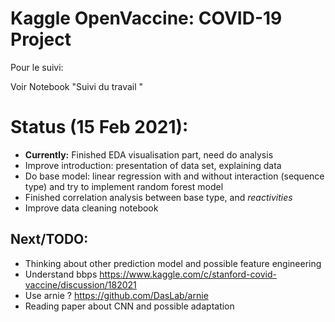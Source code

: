 Kaggle OpenVaccine: COVID-19 Project
=======

Pour le suivi:

Voir Notebook "Suivi du travail "



# Status (15 Feb 2021):
* **Currently:** Finished EDA visualisation part, need do analysis 
* Improve introduction: presentation of data set, explaining data
* Do base model: linear regression with and without interaction (sequence type) and try to implement random forest model
* Finished correlation analysis between base type, and *reactivities*
* Improve data cleaning notebook 

## Next/TODO:
* Thinking about other prediction model and possible feature engineering
* Understand bbps https://www.kaggle.com/c/stanford-covid-vaccine/discussion/182021 
* Use arnie ? https://github.com/DasLab/arnie 
* Reading paper about CNN and possible adaptation 
